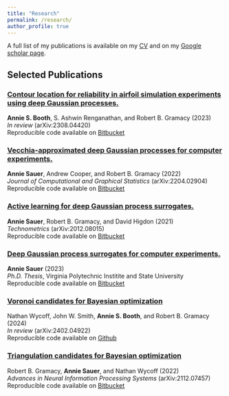```yaml
---
title: "Research"
permalink: /research/
author_profile: true
---
```


A full list of my publications is available on my [CV](/files/BoothCV.pdf) and on my [Google scholar page](https://scholar.google.com/citations?user=yL2Ik1UAAAAJ&hl=en&oi=ao).

Selected Publications
------
### [Contour location for reliability in airfoil simulation experiments using deep Gaussian processes.](https://arxiv.org/pdf/2308.04420.pdf)

**Annie S. Booth**, S. Ashwin Renganathan, and Robert B. Gramacy (2023)  
*In review* (arXiv:2308.04420)  
Reproducible code available on [Bitbucket](https://bitbucket.org/gramacylab/deepgp-ex/)

### [Vecchia-approximated deep Gaussian processes for computer experiments.](https://arxiv.org/pdf/2204.02904.pdf)

**Annie Sauer**, Andrew Cooper, and Robert B. Gramacy (2022)  
*Journal of Computational and Graphical Statistics* (arXiv:2204.02904)  
Reproducible code available on [Bitbucket](https://bitbucket.org/gramacylab/deepgp-ex/)


### [Active learning for deep Gaussian process surrogates.](https://arxiv.org/pdf/2012.08015v2.pdf)

**Annie Sauer**, Robert B. Gramacy, and David Higdon (2021)  
*Technometrics* (arXiv:2012.08015)  
Reproducible code available on [Bitbucket](https://bitbucket.org/gramacylab/deepgp-ex/)


### [Deep Gaussian process surrogates for computer experiments.](http://hdl.handle.net/10919/114845)

**Annie Sauer** (2023)  
*Ph.D. Thesis*, Virginia Polytechnic Institite and State University  
Reproducible code available on [Bitbucket](https://bitbucket.org/gramacylab/deepgp-ex/)


### [Voronoi candidates for Bayesian optimization](https://arxiv.org/pdf/2402.04922.pdf)

Nathan Wycoff, John W. Smith, **Annie S. Booth**, and Robert B. Gramacy (2024)  
*In review* (arXiv:2402.04922)  
Reproducible code available on [Github](https://github.com/NathanWycoff/vorcands)

### [Triangulation candidates for Bayesian optimization](https://arxiv.org/pdf/2112.07457.pdf)

Robert B. Gramacy, **Annie Sauer**, and Nathan Wycoff (2022)  
*Advances in Neural Information Processing Systems* (arXiv:2112.07457)  
Reproducible code available on [Bitbucket](https://bitbucket.org/gramacylab/tricands/)